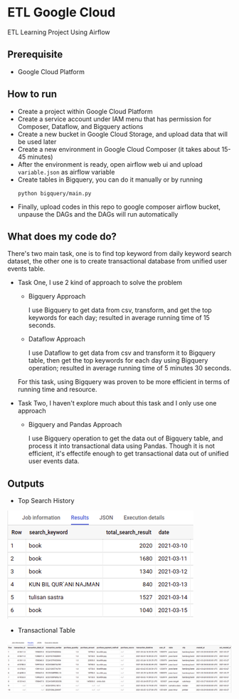 # ETL Google Cloud

ETL Learning Project Using Airflow

## Prerequisite

- Google Cloud Platform

## How to run

- Create a project within Google Cloud Platform
- Create a service account under IAM menu that has permission for Composer, Dataflow, and Bigquery actions
- Create a new bucket in Google Cloud Storage, and upload data that will be used later
- Create a new environment in Google Cloud Composer (it takes about 15-45 minutes)
- After the environment is ready, open airflow web ui and upload `variable.json` as airflow variable
- Create tables in Bigquery, you can do it manually or by running
    ```
    python bigquery/main.py
    ```
- Finally, upload codes in this repo to google composer airflow bucket, unpause the DAGs and the DAGs will run automatically

## What does my code do?

There's two main task, one is to find top keyword from daily keyword search dataset, the other one is to create transactional database from unified user events table.

- Task One, I use 2 kind of approach to solve the problem
  - Bigquery Approach
    
    I use Bigquery to get data from csv, transform, and get the top keywords for each day; resulted in average running time of 15 seconds.

  - Dataflow Approach

    I use Dataflow to get data from csv and transform it to Bigquery table, then get the top keywords for each day using Bigquery operation; resulted in average running time of 5 minutes 30 seconds.

  For this task, using Bigquery was proven to be more efficient in terms of running time and resource.

- Task Two, I haven't explore much about this task and I only use one approach
  - Bigquery and Pandas Approach

    I use Bigquery operation to get the data out of Bigquery table, and process it into transactional data using Pandas. Though it is not efficient, it's effectife enough to get transactional data out of unified user events data.

## Outputs

- Top Search History

![](assets/top_search_history.png)

- Transactional Table

![](assets/transactional_table.png)

